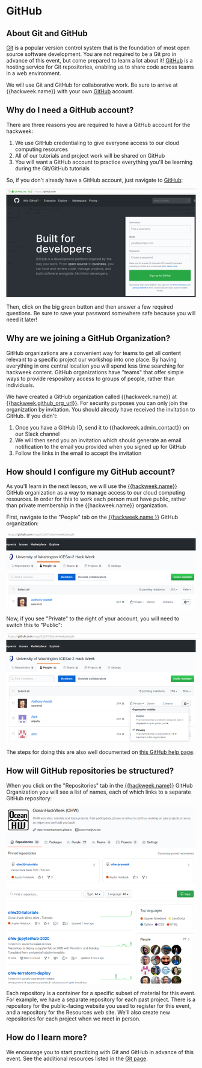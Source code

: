 # GitHub

## About Git and GitHub

[Git](https://git-scm.com/) is a popular version control system that is the foundation of most open source software development. You are not required to be a Git pro in advance of this event, but come prepared to learn a lot about it! [GitHub](github.com) is a hosting service for Git repositories, enabling us to share code across teams in a web environment.

We will use Git and GitHub for collaborative work. Be sure to arrive at {{hackweek.name}} with your own [GitHub](https://github.com/) account.

## Why do I need a GitHub account?

There are three reasons you are required to have a GitHub account for the hackweek:

1. We use GitHub credentialing to give everyone access to our cloud computing resources
2. All of our tutorials and project work will be shared on GitHub
3. You will want a GitHub account to practice everything you'll be learning during the Git/GitHub tutorials

So, if you don't already have a GitHub account, just navigate to [GitHub](https://github.com/):

![github-signup](../img/github-signup.png)

Then, click on the big green button and then answer a few required questions. Be sure to save your password somewhere safe because you will need it later!

## Why are we joining a GitHub Organization?

GitHub organizations are a convenient way for teams to get all content relevant to a specific project our workshop into one place. By having everything in one central location you will spend less time searching for hackweek content. GitHub organizations have "teams" that offer simple ways to provide respository access to groups of people, rather than individuals.

We have created a GitHub organization called {{hackweek.name}} at [{{hackweek.github_org_url}}]({{hackweek.github_org_url}}). For security purposes you can only join the organization by invitation. You should already have received the invitation to GitHub. If you didn't:

1. Once you have a GitHub ID, send it to {{hackweek.admin_contact}} on our Slack channel
2. We will then send you an invitation which should generate an email notification to the email you provided when you signed up for GitHub
3. Follow the links in the email to accept the invitation

## How should I configure my GitHub account?

As you'll learn in the next lesson, we will use the [{{hackweek.name}}]({{hackweek.github_org_url}}) GitHub organization as a way to manage access to our cloud computing resources. In order for this to work each person must have public, rather than private membership in the {{hackweek.name}} organization.

First, navigate to the "People" tab on the [{{hackweek.name }}]({{hackweek.github_org_url}}) GitHub organization:

![people-tab](../img/private-github.png)

Now, if you see "Private" to the right of your account, you will need to switch this to "Public":

![private-setting](../img/public-github.png)

The steps for doing this are also well documented on [this GitHub help page](https://help.github.com/en/articles/publicizing-or-hiding-organization-membership).

## How will GitHub repositories be structured?

When you click on the "Repositories" tab in the [{{hackweek.name}}]({{hackweek.github_org_url}}) GitHub Organization you will see a list of names, each of which links to a separate GitHub repository:

![repos-tab](../img/repos.png)

Each repository is a container for a specific subset of material for this event. For example, we have a separate repository for each past project. There is a repository for the public-facing website you used to register for this event, and a repository for the Resources web site. We'll also create new repositories for each project when we meet in person.

## How do I learn more?

We encourage you to start practicing with Git and GitHub in advance of this event. See the additional resources listed in the [Git page](git.md).

